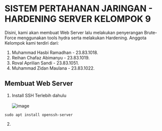 # SISTEM PERTAHANAN JARINGAN - HARDENING SERVER KELOMPOK 9
Disini, kami akan membuat Web Server lalu melakukan penyerangan Brute-Force menggunakan tools hydra serta melakukan Hardening. Anggota Kelompok kami terdiri dari: <br>
1.  Muhammad Hasbi Ramadhan - 23.83.1018. <br>
2. Reihan Chafaz Abimanyu - 23.83.1019. <br>
3. Roval Aprilian Sandi - 23.83.1051. <br>
4. Muhammad Zidan Maulana - 23.83.1022. <br>

## Membuat Web Server
1. Install SSH Terlebih dahulu <br> <br>
![image](https://github.com/user-attachments/assets/afa8bc76-ab40-49e5-9119-898e6e6c0207)
```
sudo apt install openssh-server
```
2. 

